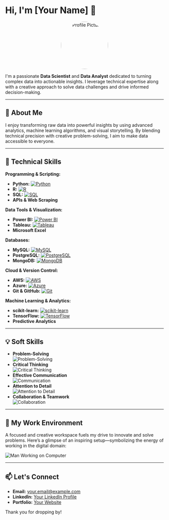 # Hi, I'm [Your Name] 👋

<div align="center">
  <!-- Animated profile picture GIF -->
  <img src="https://media.giphy.com/media/ASd0Ukj0y3qMM/giphy.gif" alt="Profile Picture" width="150" style="border-radius:50%">
</div>

I'm a passionate **Data Scientist** and **Data Analyst** dedicated to turning complex data into actionable insights. I leverage technical expertise along with a creative approach to solve data challenges and drive informed decision-making.

---

## 🔎 About Me

I enjoy transforming raw data into powerful insights by using advanced analytics, machine learning algorithms, and visual storytelling. By blending technical precision with creative problem-solving, I aim to make data accessible to everyone.

---

## 🚀 Technical Skills

**Programming & Scripting:**  
- **Python:** [![Python](https://img.shields.io/badge/Python-3776AB?style=for-the-badge&logo=python&logoColor=white)](https://www.python.org/)
- **R:** [![R](https://img.shields.io/badge/R-276DC3?style=for-the-badge&logo=r&logoColor=white)](https://www.r-project.org/)
- **SQL:** [![SQL](https://img.shields.io/badge/SQL-4479A1?style=for-the-badge)](https://en.wikipedia.org/wiki/SQL)
- **APIs & Web Scraping**

**Data Tools & Visualization:**  
- **Power BI:** [![Power BI](https://img.shields.io/badge/Power%20BI-F2C811?style=for-the-badge&logo=powerbi&logoColor=black)](https://powerbi.microsoft.com/)
- **Tableau:** [![Tableau](https://img.shields.io/badge/Tableau-E97627?style=for-the-badge&logo=tableau&logoColor=white)](https://www.tableau.com/)
- **Microsoft Excel**

**Databases:**  
- **MySQL:** [![MySQL](https://img.shields.io/badge/MySQL-4479A1?style=for-the-badge&logo=mysql&logoColor=white)](https://www.mysql.com/)
- **PostgreSQL:** [![PostgreSQL](https://img.shields.io/badge/PostgreSQL-336791?style=for-the-badge&logo=postgresql&logoColor=white)](https://www.postgresql.org/)
- **MongoDB:** [![MongoDB](https://img.shields.io/badge/MongoDB-4ea94b?style=for-the-badge&logo=mongodb&logoColor=white)](https://www.mongodb.com/)

**Cloud & Version Control:**  
- **AWS:** [![AWS](https://img.shields.io/badge/AWS-232F3E?style=for-the-badge&logo=amazon-aws&logoColor=white)](https://aws.amazon.com/)
- **Azure:** [![Azure](https://img.shields.io/badge/Azure-0089D6?style=for-the-badge&logo=microsoftazure&logoColor=white)](https://azure.microsoft.com/)
- **Git & GitHub:** [![Git](https://img.shields.io/badge/Git-F05032?style=for-the-badge&logo=git&logoColor=white)](https://git-scm.com/)

**Machine Learning & Analytics:**  
- **scikit-learn:** [![scikit-learn](https://img.shields.io/badge/scikit--learn-F7931E?style=for-the-badge&logo=scikitlearn&logoColor=white)](https://scikit-learn.org/)
- **TensorFlow:** [![TensorFlow](https://img.shields.io/badge/TensorFlow-FF6F00?style=for-the-badge&logo=tensorflow&logoColor=white)](https://www.tensorflow.org/)
- **Predictive Analytics**

---

## 💡 Soft Skills

- **Problem-Solving**  
  ![Problem-Solving](https://img.shields.io/badge/Problem%20Solving-0066cc?style=for-the-badge)
- **Critical Thinking**  
  ![Critical Thinking](https://img.shields.io/badge/Critical%20Thinking-cc3300?style=for-the-badge)
- **Effective Communication**  
  ![Communication](https://img.shields.io/badge/Communication-009900?style=for-the-badge)
- **Attention to Detail**  
  ![Attention to Detail](https://img.shields.io/badge/Attention%20to%20Detail-ffcc00?style=for-the-badge)
- **Collaboration & Teamwork**  
  ![Collaboration](https://img.shields.io/badge/Collaboration-660099?style=for-the-badge)

---

## 🎨 My Work Environment

A focused and creative workspace fuels my drive to innovate and solve problems. Here’s a glimpse of an inspiring setup—symbolizing the energy of working in the digital domain:

![Man Working on Computer](https://media.giphy.com/media/LmNwrBhejkK9EFP504/giphy.gif)

---

## 📫 Let's Connect

- **Email:** [your.email@example.com](mailto:your.email@example.com)
- **LinkedIn:** [Your LinkedIn Profile](https://www.linkedin.com/in/yourprofile)
- **Portfolio:** [Your Website](https://yourwebsite.com)

Thank you for dropping by!

